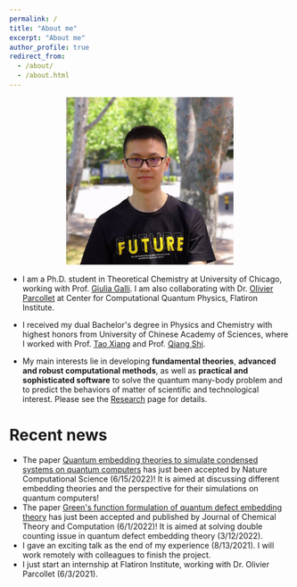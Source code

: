 ```yaml
---
permalink: /
title: "About me"
excerpt: "About me"
author_profile: true
redirect_from: 
  - /about/
  - /about.html
---
```


<p align='center'> 
<img src="/images/nsheng.jpeg" alt="photo" style='width: 300px;'>
</p>

<!-- - I am currently a Ph.D. student in [Computer Science Department](http://www.cs.sjtu.edu.cn/en/) of [Shanghai Jiao Tong University](http://en.sjtu.edu.cn), advised by Prof. [Weinan Zhang](http://www.wnzhang.net) and Prof. [Yong Yu](http://apex.sjtu.edu.cn/members/yyu). [\[Curriculum Vitae\]](/files/CV.pdf). [\[Google Scholar\]](https://scholar.google.com/citations?user=JPBGjOYAAAAJ&hl=zh-CN).

- My research interests lie in general area of machine learning and deep learning, especially their applications in networks, recommender systems and computational advertising.

- I received my Bachelor’s Degree of Software Engineering in Shanghai Jiao Tong University. My undergraduate research advisors are Prof. [Weinan Zhang](http://www.wnzhang.net) and Prof. [Yong Yu](http://apex.sjtu.edu.cn/members/yyu). -->

<!-- ## Nobody really understands quantum mechanics - Richard Feynman -->

- I am a Ph.D. student in Theoretical Chemistry at University of Chicago, working with Prof. [Giulia Galli](https://galligroup.uchicago.edu/People/galli.php). I am also collaborating with Dr. [Olivier Parcollet](https://www.simonsfoundation.org/people/olivier-parcollet) at Center for Computational Quantum Physics, Flatiron Institute.

- I received my dual Bachelor's degree in Physics and Chemistry with highest honors from University of Chinese Academy of Sciences, where I worked with Prof. [Tao Xiang](http://txiang.iphy.ac.cn) and Prof. [Qiang Shi](http://159.226.64.165/web/qshi/prof.).

- My main interests lie in developing **fundamental theories**, **advanced and robust computational methods**, as well as **practical and sophisticated software** to solve the quantum many-body problem and to predict the behaviors of matter of scientific and technological interest. Please see the [Research](/research) page for details.

<!-- - My main interests lie in investigating inner mathematical structure of quantum physics, developing advanced and robust computational methods for quantum physics problems, and applying these developed methods to the problems. Additionally, I'm in general interested in developing scienfic computing tools for scientific computing. Please see the [Research](/research) page for details. -->

<!-- hybrid quantum-classical theories and methods, including quantum many-body physics, quantum computation and simulation, and scientific computing. Please see the [Research](/research) page for details. -->

# Recent news

- The paper [Quantum embedding theories to simulate condensed systems on quantum computers](https://arxiv.org/abs/2105.04736) has just been accepted by Nature Computational Science (6/15/2022)! It is aimed at discussing different embedding theories and the perspective for their simulations on quantum computers!
- The paper [Green's function formulation of quantum defect embedding theory](https://pubs.acs.org/doi/10.1021/acs.jctc.2c00240) has just been accepted and published by Journal of Chemical Theory and Computation (6/1/2022)! It is aimed at solving double counting issue in quantum defect embedding theory (3/12/2022).
- I gave an exciting talk as the end of my experience (8/13/2021). I will work remotely with colleagues to finish the project.
- I just start an internship at Flatiron Institute, working with Dr. Olivier Parcollet (6/3/2021). 


<!-- <script type='text/javascript' id='clustrmaps' src='//cdn.clustrmaps.com/map_v2.js?cl=080808&w=400&t=tt&d=9X1Xbrcys07GUNz45Vpjgqiu2YILGSbcTQHy4gGi42w&co=ffffff&cmo=3acc3a&cmn=ff5353&ct=808080'></script> -->

<script type="text/javascript" id="clustrmaps" src="//cdn.clustrmaps.com/map_v2.js?cl=080808&w=400&t=tt&d=0TGCdVjkZVv0DzLDeqRWeB3F25qr5akHZdTvp-bVWyE&co=ffffff&cmo=3acc3a&cmn=ff5353&ct=808080"></script>